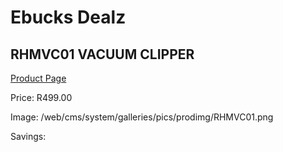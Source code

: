 
# Ebucks Dealz
## RHMVC01 VACUUM CLIPPER
[Product Page](https://www.ebucks.com/web/shop/productSelected.do?prodId=1084247986&catId=998409624)

Price: R499.00

Image: /web/cms/system/galleries/pics/prodimg/RHMVC01.png

Savings: 


	